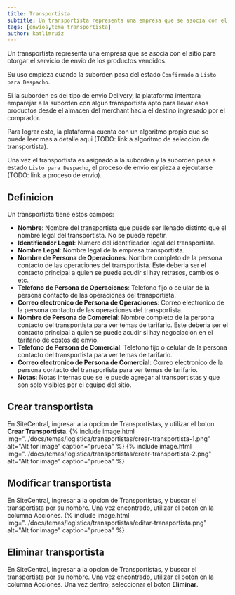 ```yaml
---
title: Transportista
subtitle: Un transportista representa una empresa que se asocia con el sitio para otorgar el servicio de envio de los productos vendidos.
tags: [envios,tema_transportista]
author: katlimruiz
---
```


Un transportista representa una empresa que se asocia con el sitio para otorgar el servicio de envio de los productos vendidos.

Su uso empieza cuando la suborden pasa del estado `Confirmado` a `Listo para Despacho`.

Si la suborden es del tipo de envio Delivery, la plataforma intentara emparejar a la suborden con algun transportista apto para llevar esos productos desde el almacen del merchant hacia el destino ingresado por el comprador.

Para lograr esto, la plataforma cuenta con un algoritmo propio que se puede leer mas a detalle aqui (TODO: link a algoritmo de seleccion de transportista).

Una vez el transportista es asignado a la suborden y la suborden pasa a estado `Listo para Despacho`, el proceso de envio empieza a ejecutarse (TODO: link a proceso de envio).

## Definicion
Un transportista tiene estos campos:
- **Nombre**: Nombre del transportista que puede ser llenado distinto que el nombre legal del transportista. No se puede repetir.
- **Identificador Legal**: Numero del identificador legal del transportista.
- **Nombre Legal**: Nombre legal de la empresa transportista.
- **Nombre de Persona de Operaciones**: Nombre completo de la persona contacto de las operaciones del transportista. Este deberia ser el contacto principal a quien se puede acudir si hay retrasos, cambios o etc.
- **Telefono de Persona de Operaciones**: Telefono fijo o celular de la persona contacto de las operaciones del transportista.
- **Correo electronico de Persona de Operaciones**: Correo electronico de la persona contacto de las operaciones del transportista.
- **Nombre de Persona de Comercial**: Nombre completo de la persona contacto del transportista para ver temas de tarifario. Este deberia ser el contacto principal a quien se puede acudir si hay negociacion en el tarifario de costos de envio.
- **Telefono de Persona de Comercial**: Telefono fijo o celular de la persona contacto del transportista para ver temas de tarifario.
- **Correo electronico de Persona de Comercial**: Correo electronico de la persona contacto del transportista para ver temas de tarifario.
- **Notas**: Notas internas que se le puede agregar al transportistas y que son solo visibles por el equipo del sitio.

## Crear transportista
En SiteCentral, ingresar a la opcion de Transportistas, y utilizar el boton **Crear Transportista**.
{% include image.html img="../docs/temas/logistica/transportistas/crear-transportista-1.png" alt="Alt for image" caption="prueba" %}
{% include image.html img="../docs/temas/logistica/transportistas/crear-transportista-2.png" alt="Alt for image" caption="prueba" %}

## Modificar transportista
En SiteCentral, ingresar a la opcion de Transportistas, y buscar el transportista por su nombre. Una vez encontrado, utilizar el boton en la columna Acciones.
{% include image.html img="../docs/temas/logistica/transportistas/editar-transportista.png" alt="Alt for image" caption="prueba" %}

## Eliminar transportista
En SiteCentral, ingresar a la opcion de Transportistas, y buscar el transportista por su nombre. Una vez encontrado, utilizar el boton en la columna Acciones. Una vez dentro, seleccionar el boton **Eliminar**.